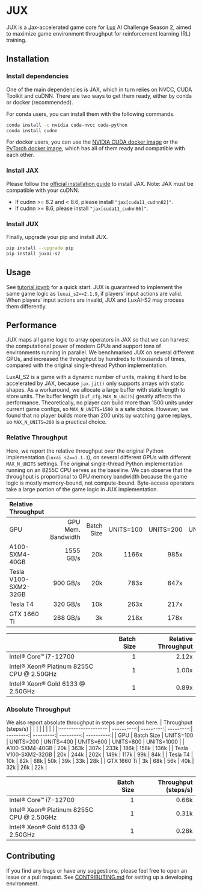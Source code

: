 # JUX
JUX is a <ins>J</ins>ax-accelerated game core for L<ins>ux</ins> AI Challenge Season 2, aimed to maximize game environment throughput for reinforcement learning (RL) training.

## Installation
### Install dependencies
One of the main dependencies is JAX, which in turn relies on NVCC, CUDA Toolkit and cuDNN. There are two ways to get them ready, either by conda or docker (recommended).

For conda users, you can install them with the following commands.
```sh
conda install -c nvidia cuda-nvcc cuda-python
conda install cudnn
```
For docker users, you can use the [NVIDIA CUDA docker image](https://catalog.ngc.nvidia.com/orgs/nvidia/containers/cuda) or the [PyTorch docker image](https://catalog.ngc.nvidia.com/orgs/nvidia/containers/pytorch), which has all of them ready and compatible with each other.

### Install JAX
Please follow the [official installation guide](https://github.com/google/jax#installation) to install JAX. Note: JAX must be compatible with your cuDNN.
- If cudnn >= 8.2 and < 8.6, please install `"jax[cuda11_cudnn82]"`.
- If cudnn >= 8.6, please install `"jax[cuda11_cudnn86]"`.

### Install JUX
Finally, upgrade your pip and install JUX.
```sh
pip install --upgrade pip
pip install juxai-s2
```

## Usage
See [tutorial.ipynb](tutorial.ipynb) for a quick start. JUX is guaranteed to implement the same game logic as `luxai_s2==2.1.9`, if players' input actions are valid. When players' input actions are invalid, JUX and LuxAI-S2 may process them differently.

## Performance
JUX maps all game logic to array operators in JAX so that we can harvest the computational power of modern GPUs and support tons of environments running in parallel. We benchmarked JUX on several different GPUs, and increased the throughput by hundreds to thousands of times, compared with the original single-thread Python implementation.

LuxAI_S2 is a game with a dynamic number of units, making it hard to be accelerated by JAX, because `jax.jit()` only supports arrays with static shapes. As a workaround, we allocate a large buffer with static length to store units. The buffer length (`buf_cfg.MAX_N_UNITS`) greatly affects the performance. Theoretically, no player can build more than 1500 units under current game configs, so `MAX_N_UNITS=1500` is a safe choice. However, we found that no player builds more than 200 units by watching game replays, so `MAX_N_UNITS=200` is a practical choice.

### Relative Throughput
Here, we report the relative throughput over the original Python implementation (`luxai_s2==1.1.3`), on several different GPUs with different `MAX_N_UNITS` settings. The original single-thread Python implementation running on an 8255C CPU serves as the baseline. We can observe that the throughput is proportional to GPU memory bandwidth because the game logic is mostly memory-bound, not compute-bound. Byte-access operators take a large portion of the game logic in JUX implementation.

| Relative Throughput  |                    |            |           |           |           |           |           |            |
|:-------------------- | ------------------:| ----------:| ---------:| ---------:| ---------:| ---------:| ---------:| ----------:|
| GPU                  | GPU Mem. Bandwidth | Batch Size | UNITS=100 | UNITS=200 | UNITS=400 | UNITS=600 | UNITS=800 | UNITS=1000 |
| A100-SXM4-40GB       |          1555 GB/s |        20k |     1166x |      985x |      748x |      598x |      508x |       437x |
| Tesla V100-SXM2-32GB |           900 GB/s |        20k |      783x |      647x |      480x |      375x |      317x |       269x |
| Tesla T4             |           320 GB/s |        10k |      263x |      217x |      160x |      125x |      105x |        89x |
| GTX 1660 Ti          |           288 GB/s |         3k |      218x |      178x |      130x |      103x |       84x |        71x |


|                                           | Batch Size | Relative Throughput |
|:----------------------------------------- | ----------:| -------------------:|
| Intel® Core™ i7-12700	 	                |          1 |               2.12x |
| Intel® Xeon® Platinum 8255C CPU @ 2.50GHz	|          1 |               1.00x |
| Intel® Xeon® Gold 6133 @ 2.50GHz	        |          1 |               0.89x |



### Absolute Throughput
We also report absolute throughput in steps per second here.
| Throughput (steps/s) |            |           |           |           |           |           |            |
|:-------------------- | ----------:| ---------:| ---------:| ---------:| ---------:| ---------:| ----------:|
| GPU                  | Batch Size | UNITS=100 | UNITS=200 | UNITS=400 | UNITS=600 | UNITS=800 | UNITS=1000 |
| A100-SXM4-40GB       |        20k |      363k |      307k |      233k |      186k |      158k |       136k |
| Tesla V100-SXM2-32GB |        20k |      244k |      202k |      149k |      117k |       99k |        84k |
| Tesla T4             |        10k |       82k |       68k |       50k |       39k |       33k |        28k |
| GTX 1660 Ti          |         3k |       68k |       56k |       40k |       32k |       26k |        22k |

|                                           | Batch Size | Throughput (steps/s) |
|:----------------------------------------- | ----------:| --------------------:|
| Intel® Core™ i7-12700	 	                |          1 |                0.66k |
| Intel® Xeon® Platinum 8255C CPU @ 2.50GHz	|          1 |                0.31k |
| Intel® Xeon® Gold 6133 @ 2.50GHz	        |          1 |                0.28k |

## Contributing
If you find any bugs or have any suggestions, please feel free to open an issue or a pull request. See [CONTRIBUTING.md](CONTRIBUTING.md) for setting up a developing environment.
